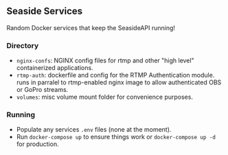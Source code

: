 ## Seaside Services

Random Docker services that keep the SeasideAPI running!

### Directory
- `nginx-confs`: NGINX config files for rtmp and other "high level" containerized applications.
- `rtmp-auth`: dockerfile and config for the RTMP Authentication module. runs in parralel to rtmp-enabled nginx image to allow authenticated OBS or GoPro streams.
- `volumes`: misc volume mount folder for convenience purposes.

### Running
- Populate any services `.env` files (none at the moment).
- Run `docker-compose up` to ensure things work or `docker-compose up -d` for production.